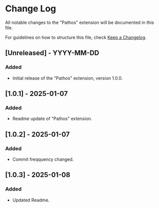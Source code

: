 # Change Log

All notable changes to the "Pathos" extension will be documented in this file.

For guidelines on how to structure this file, check [Keep a Changelog](http://keepachangelog.com/).

## [Unreleased] - YYYY-MM-DD

### Added
- Initial release of the "Pathos" extension, version 1.0.0.


## [1.0.1] - 2025-01-07

### Added
- Readme update of "Pathos" extension.

## [1.0.2] - 2025-01-07

### Added
- Commit freqquency changed.

## [1.0.3] - 2025-01-08

### Added
- Updated Readme.